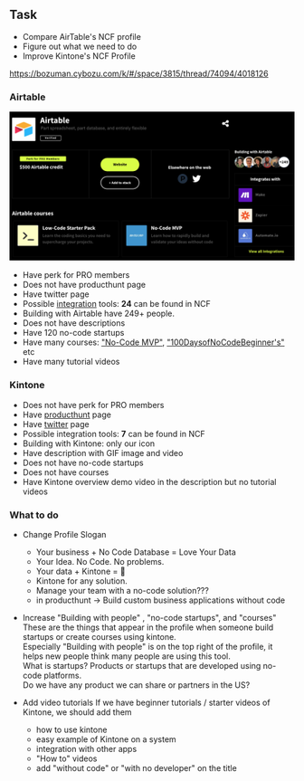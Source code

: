 ## Task
- Compare AirTable's NCF profile
- Figure out what we need to do
- Improve Kintone's NCF Profile

https://bozuman.cybozu.com/k/#/space/3815/thread/74094/4018126

### Airtable
![images/airtable_profile](images/airtable_profile.png)
* Have perk for PRO members
* Does not have producthunt page
* Have twitter page
* Possible [integration](https://twitter.com/airtable) tools: **24** can be found in NCF
* Building with Airtable have 249+ people. 
* Does not have descriptions
* Have 120 no-code startups
* Have many courses: ["No-Code MVP"](https://nocodefounders.com/course/no-code-mvp), ["100DaysofNoCodeBeginner's"](https://nocodefounders.com/course/100-days-of-no-code-beginners-course) etc
* Have many tutorial videos

### Kintone
* Does not have perk for PRO members
* Have [producthunt](https://www.producthunt.com/products/kintone) page
* Have [twitter](https://twitter.com/kintone) page
* Possible integration tools: **7** can be found in NCF
* Building with Kintone: only our icon
* Have description with GIF image and video
* Does not have no-code startups
* Does not have courses
* Have Kintone overview demo video in the description but no tutorial videos


### What to do
* Change Profile Slogan  
  * Your business + No Code Database = Love Your Data
  * Your Idea. No Code. No problems.
  * Your data + Kintone = 💪
  * Kintone for any solution.
  * Manage your team with a no-code solution???
  * in producthunt -> Build custom business applications without code

* Increase "Building with people" , "no-code startups", and "courses"  
  These are the things that appear in the profile when someone build startups or create courses using kintone.  
  Especially "Building with people" is on the top right of the profile, it helps new people think many people are using this tool.   
  What is startups? Products or startups that are developed using no-code platforms.  
  Do we have any product we can share or partners in the US?

* Add video tutorials
  If we have beginner tutorials / starter videos of Kintone, we should add them
  - how to use kintone
  - easy example of Kintone on a system
  - integration with other apps
  - "How to" videos
  - add "without code" or "with no developer" on the title